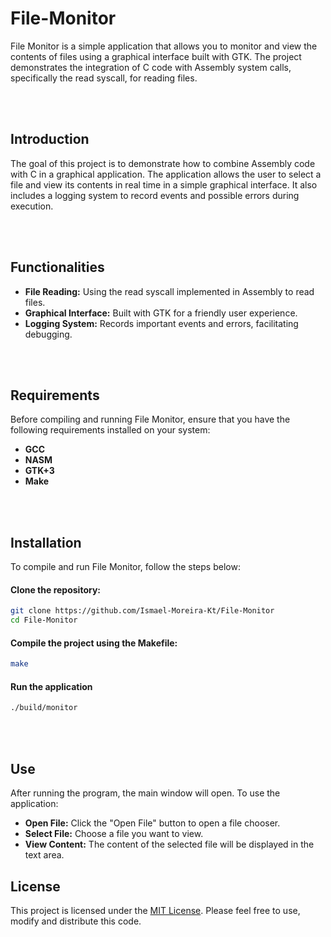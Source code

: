 # File-Monitor
File Monitor is a simple application that allows you to monitor and view the contents of files using a graphical interface built with GTK. The project demonstrates the integration of C code with Assembly system calls, specifically the read syscall, for reading files.

<br><br>

## Introduction
The goal of this project is to demonstrate how to combine Assembly code with C in a graphical application. The application allows the user to select a file and view its contents in real time in a simple graphical interface. It also includes a logging system to record events and possible errors during execution.

<br><br>

## Functionalities
- **File Reading:** Using the read syscall implemented in Assembly to read files.
- **Graphical Interface:** Built with GTK for a friendly user experience.
- **Logging System:** Records important events and errors, facilitating debugging.

<br><br>

## Requirements
Before compiling and running File Monitor, ensure that you have the following requirements installed on your system:

- **GCC**
- **NASM**
- **GTK+3**
- **Make**

<br><br>

## Installation
To compile and run File Monitor, follow the steps below:

#### Clone the repository:
```bash
git clone https://github.com/Ismael-Moreira-Kt/File-Monitor
cd File-Monitor
```

#### Compile the project using the Makefile:
```bash
make
```

#### Run the application
```bash
./build/monitor
```

<br><br>

## Use
After running the program, the main window will open. To use the application:

- **Open File:** Click the "Open File" button to open a file chooser.
- **Select File:** Choose a file you want to view.
- **View Content:** The content of the selected file will be displayed in the text area.

## License
This project is licensed under the [MIT License](./LICENSE). Please feel free to use, modify and distribute this code.